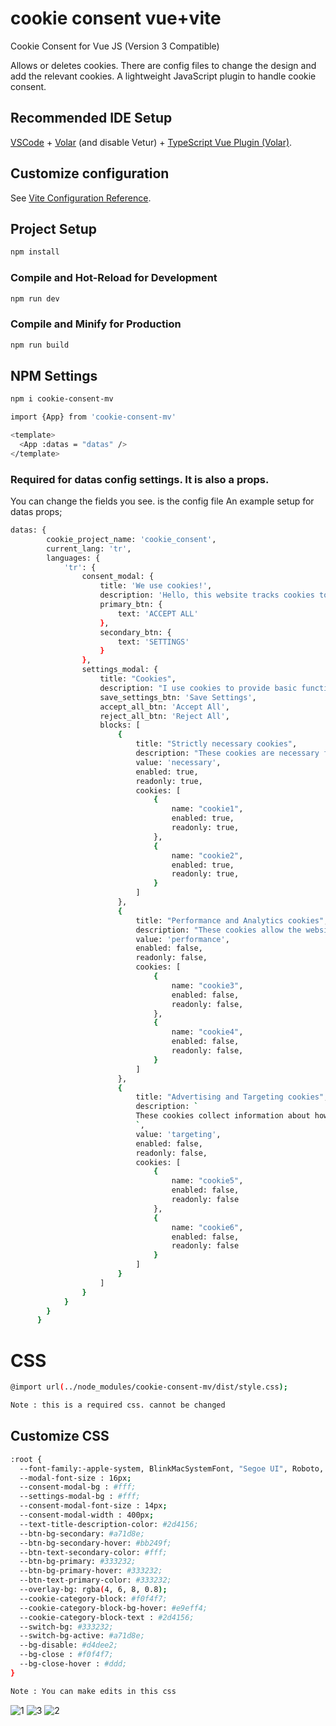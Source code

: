 # cookie consent vue+vite

Cookie Consent for Vue JS (Version 3 Compatible)

Allows or deletes cookies. There are config files to change the design and add the relevant cookies.
A lightweight JavaScript plugin to handle cookie consent.

## Recommended IDE Setup

[VSCode](https://code.visualstudio.com/) + [Volar](https://marketplace.visualstudio.com/items?itemName=Vue.volar) (and disable Vetur) + [TypeScript Vue Plugin (Volar)](https://marketplace.visualstudio.com/items?itemName=Vue.vscode-typescript-vue-plugin).

## Customize configuration

See [Vite Configuration Reference](https://vitejs.dev/config/).

## Project Setup

```sh
npm install
```

### Compile and Hot-Reload for Development

```sh
npm run dev
```

### Compile and Minify for Production

```sh
npm run build
```
## NPM Settings
```sh
npm i cookie-consent-mv
```

```sh
import {App} from 'cookie-consent-mv'
```

```sh
<template>
  <App :datas = "datas" />
</template>
```
### Required for datas config settings. It is also a props.
You can change the fields you see. is the config file
An example setup for datas props;
```sh
datas: {
        cookie_project_name: 'cookie_consent',
        current_lang: 'tr',
        languages: {
            'tr': {
                consent_modal: {
                    title: 'We use cookies!',
                    description: 'Hello, this website tracks cookies to understand the cookies necessary to make it work properly and how you interact with it. The latter is determined only after approval.',
                    primary_btn: {
                        text: 'ACCEPT ALL'
                    },
                    secondary_btn: {
                        text: 'SETTINGS'
                    }
                },
                settings_modal: {
                    title: "Cookies",
                    description: "I use cookies to provide basic functionality of the website and improve your online experience. You can choose to join/exit at any time for each category. For more details regarding cookies and other sensitive data, please read the full privacy policy.",
                    save_settings_btn: 'Save Settings',
                    accept_all_btn: 'Accept All',
                    reject_all_btn: 'Reject All',
                    blocks: [
                        {
                            title: "Strictly necessary cookies",
                            description: "These cookies are necessary for my website to work properly. Without these cookies the website will not function properly.",
                            value: 'necessary',
                            enabled: true,
                            readonly: true,
                            cookies: [
                                {
                                    name: "cookie1",
                                    enabled: true,
                                    readonly: true,
                                },
                                {
                                    name: "cookie2",
                                    enabled: true,
                                    readonly: true,
                                }
                            ]
                        },
                        {
                            title: "Performance and Analytics cookies",
                            description: "These cookies allow the website to remember choices you have made in the past.",
                            value: 'performance',
                            enabled: false,
                            readonly: false,
                            cookies: [
                                {
                                    name: "cookie3",
                                    enabled: false,
                                    readonly: false,
                                },
                                {
                                    name: "cookie4",
                                    enabled: false,
                                    readonly: false,
                                }
                            ]
                        },
                        {
                            title: "Advertising and Targeting cookies",
                            description: `
                            These cookies collect information about how you use the website, which pages you visit and which links you click. All data is anonymous and cannot be used to identify you
                            `,
                            value: 'targeting',
                            enabled: false,
                            readonly: false,
                            cookies: [
                                {
                                    name: "cookie5",
                                    enabled: false,
                                    readonly: false
                                },
                                {
                                    name: "cookie6",
                                    enabled: false,
                                    readonly: false
                                }
                            ]
                        }
                    ]
                }
            }
        }
      }
```

# CSS 

```sh
@import url(../node_modules/cookie-consent-mv/dist/style.css);

Note : this is a required css. cannot be changed
```

## Customize CSS
```sh
:root {
  --font-family:-apple-system, BlinkMacSystemFont, "Segoe UI", Roboto, Helvetica, Arial;
  --modal-font-size : 16px;
  --consent-modal-bg : #fff;
  --settings-modal-bg : #fff;
  --consent-modal-font-size : 14px;
  --consent-modal-width : 400px;
  --text-title-description-color: #2d4156;
  --btn-bg-secondary: #a71d8e;
  --btn-bg-secondary-hover: #bb249f;
  --btn-text-secondary-color: #fff;
  --btn-bg-primary: #333232;
  --btn-bg-primary-hover: #333232;
  --btn-text-primary-color: #333232;
  --overlay-bg: rgba(4, 6, 8, 0.8);
  --cookie-category-block: #f0f4f7;
  --cookie-category-block-bg-hover: #e9eff4;
  --cookie-category-block-text : #2d4156;
  --switch-bg: #333232;
  --switch-bg-active: #a71d8e;
  --bg-disable: #d4dee2;
  --bg-close : #f0f4f7;
  --bg-close-hover : #ddd;
}

Note : You can make edits in this css
```
![1](https://user-images.githubusercontent.com/10594349/177137779-91e0da0e-4391-435a-986e-e8caa9a69117.png)
![3](https://user-images.githubusercontent.com/10594349/177137786-b984fd25-c331-4eac-99eb-824eb391ef2a.png)
![2](https://user-images.githubusercontent.com/10594349/177137789-dd7fc0f3-9e6e-473a-a469-451dcefde952.png)

